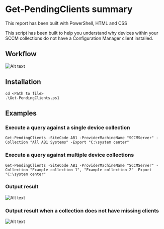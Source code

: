 # Get-PendingClients summary

<p>
  This report has been built with PowerShell, HTML and CSS
  
This script has been built to help you understand why devices within your SCCM collections do not have a Configuration Manager client installed.</p>

## Workflow

![Alt text](Get-PendingClients.PNG?raw=true "Get-PendingClients Workflow")

## Installation
```
cd <Path to file>
.\Get-PendingClients.ps1
```

## Examples

### Execute a query against a single device collection
```
Get-PendingClients -SiteCode AB1 -ProviderMachineName "SCCMServer" -Collection "All AB1 Systems" -Export "C:\system center"
```
### Execute a query against multiple device collections
```
Get-PendingClients -SiteCode AB1 -ProviderMachineName "SCCMServer" -Collection "Example collection 1", "Example collection 2" -Export "C:\system center"
```

### Output result
![Alt text](Example-result.PNG?raw=true "HTML Report")

### Output result when a collection does not have missing clients
![Alt text](Example-Result2.PNG?raw=true "HTML Report")
